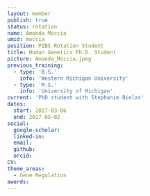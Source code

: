 ```yaml
---
layout: member
publish: true
status: rotation
name: Amanda Moccia
umid: moccia
position: PIBS Rotation Student
title: Human Genetics Ph.D. Student
picture: Amanda_Moccia.jpeg
previous_training:
  - type: 'B.S.'
    info: 'Western Michigan University'
  - type: 'M.S.'
    info: 'University of Michigan'
current: 'PhD student with Stephanie Bielas'
dates:
  start: 2017-03-06
  end: 2017-05-02
social: 
  google-scholar: 
  linked-in: 
  email: 
  github:
  orcid:
CV: 
theme_areas:
  - Gene Regulation
awards:
---
```

